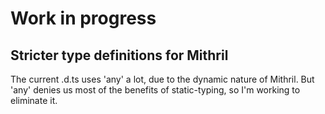 # Work in progress
## Stricter type definitions for Mithril

The current .d.ts uses 'any' a lot, due to the dynamic nature of Mithril. But 'any' denies us most of the benefits of static-typing, so I'm working to eliminate it.
